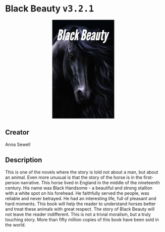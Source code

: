 
# Black Beauty <kbd>v3.2.1</kbd>

<center>
  <img src="./cover-1024.jpg"/>
</center>

## Creator
Anna Sewell

## Description
This is one of the novels where the story is told not about a man, but about an animal. Even more unusual is that the story of the horse is in the first-person narrative. This horse lived in England in the middle of the nineteenth century. His name was Black Handsome - a beautiful and strong stallion with a white spot on his forehead. He faithfully served the people, was reliable and never betrayed. He had an interesting life, full of pleasant and hard moments. This book will help the reader to understand horses better and treat these animals with great respect. The story of Black Beauty will not leave the reader indifferent. This is not a trivial moralism, but a truly touching story. More than fifty million copies of this book have been sold in the world.
